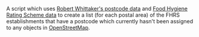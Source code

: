 A script which uses [Robert Whittaker's postcode data](http://robert.mathmos.net/osm/postcodes/stats/) and [Food Hygiene Rating Scheme data](http://ratings.food.gov.uk/open-data/en-GB) to create a list (for each postal area) of the FHRS establishments that have a postcode which currently hasn't been assigned to any objects in [OpenStreetMap](http://openstreetmap.org).
